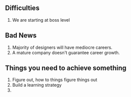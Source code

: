 ## Difficulties
1. We are starting at boss level

## Bad News
1. Majority of designers will have mediocre careers.
2. A mature company doesn't guarantee career growth.

## Things you need to achieve something
1. Figure out, how to things figure things out
2. Build a learning strategy
3. 
